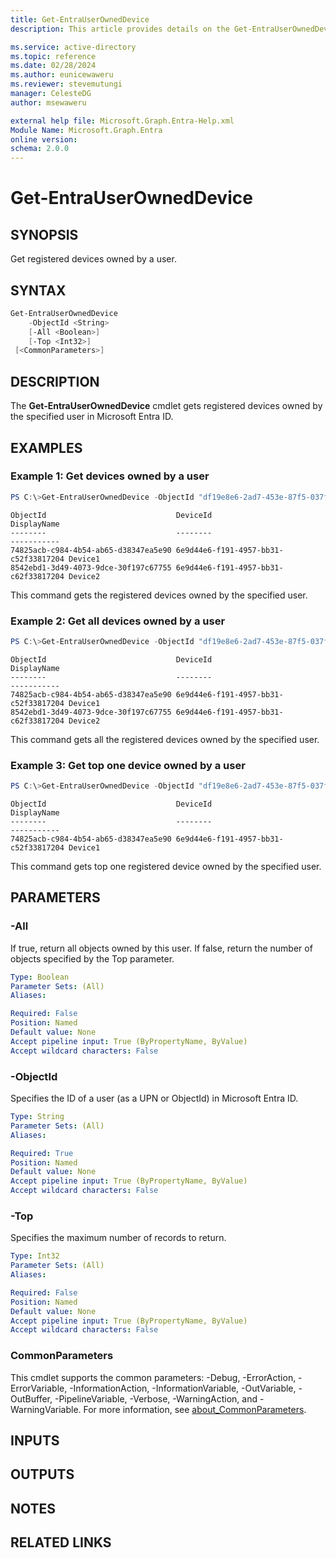 ```yaml
---
title: Get-EntraUserOwnedDevice
description: This article provides details on the Get-EntraUserOwnedDevice command.

ms.service: active-directory
ms.topic: reference
ms.date: 02/28/2024
ms.author: eunicewaweru
ms.reviewer: stevemutungi
manager: CelesteDG
author: msewaweru

external help file: Microsoft.Graph.Entra-Help.xml
Module Name: Microsoft.Graph.Entra
online version:
schema: 2.0.0
---
```


# Get-EntraUserOwnedDevice

## SYNOPSIS
Get registered devices owned by a user.

## SYNTAX

```powershell
Get-EntraUserOwnedDevice 
    -ObjectId <String> 
    [-All <Boolean>] 
    [-Top <Int32>] 
 [<CommonParameters>]
```

## DESCRIPTION
The **Get-EntraUserOwnedDevice** cmdlet gets registered devices owned by the specified user in Microsoft Entra ID.

## EXAMPLES

### Example 1: Get devices owned by a user
```powershell
PS C:\>Get-EntraUserOwnedDevice -ObjectId "df19e8e6-2ad7-453e-87f5-037f6529ae16"
```

```output
ObjectId                             DeviceId                             DisplayName
--------                             --------                             -----------
74825acb-c984-4b54-ab65-d38347ea5e90 6e9d44e6-f191-4957-bb31-c52f33817204 Device1
8542ebd1-3d49-4073-9dce-30f197c67755 6e9d44e6-f191-4957-bb31-c62f33817204 Device2
```

This command gets the registered devices owned by the specified user.

### Example 2: Get all devices owned by a user
```powershell
PS C:\>Get-EntraUserOwnedDevice -ObjectId "df19e8e6-2ad7-453e-87f5-037f6529ae16" -All $true
```

```output
ObjectId                             DeviceId                             DisplayName
--------                             --------                             -----------
74825acb-c984-4b54-ab65-d38347ea5e90 6e9d44e6-f191-4957-bb31-c52f33817204 Device1
8542ebd1-3d49-4073-9dce-30f197c67755 6e9d44e6-f191-4957-bb31-c62f33817204 Device2
```

This command gets all the registered devices owned by the specified user.

### Example 3: Get top one device owned by a user
```powershell
PS C:\>Get-EntraUserOwnedDevice -ObjectId "df19e8e6-2ad7-453e-87f5-037f6529ae16" -Top 1
```

```output
ObjectId                             DeviceId                             DisplayName
--------                             --------                             -----------
74825acb-c984-4b54-ab65-d38347ea5e90 6e9d44e6-f191-4957-bb31-c52f33817204 Device1
```

This command gets top one registered device owned by the specified user.


## PARAMETERS

### -All
If true, return all objects owned by this user.
If false, return the number of objects specified by the Top parameter.

```yaml
Type: Boolean
Parameter Sets: (All)
Aliases:

Required: False
Position: Named
Default value: None
Accept pipeline input: True (ByPropertyName, ByValue)
Accept wildcard characters: False
```

### -ObjectId
Specifies the ID of a user (as a UPN or ObjectId) in Microsoft Entra ID.

```yaml
Type: String
Parameter Sets: (All)
Aliases:

Required: True
Position: Named
Default value: None
Accept pipeline input: True (ByPropertyName, ByValue)
Accept wildcard characters: False
```

### -Top
Specifies the maximum number of records to return.

```yaml
Type: Int32
Parameter Sets: (All)
Aliases:

Required: False
Position: Named
Default value: None
Accept pipeline input: True (ByPropertyName, ByValue)
Accept wildcard characters: False
```

### CommonParameters
This cmdlet supports the common parameters: -Debug, -ErrorAction, -ErrorVariable, -InformationAction, -InformationVariable, -OutVariable, -OutBuffer, -PipelineVariable, -Verbose, -WarningAction, and -WarningVariable. For more information, see [about_CommonParameters](https://go.microsoft.com/fwlink/?LinkID=113216).

## INPUTS

## OUTPUTS

## NOTES

## RELATED LINKS
